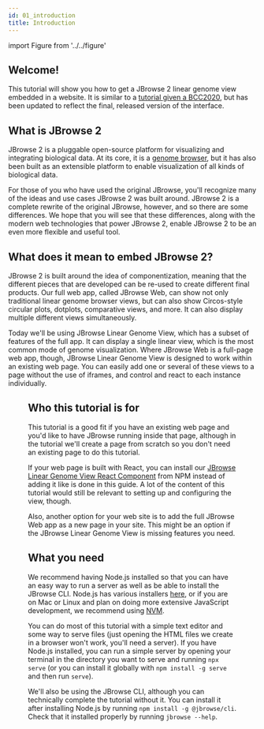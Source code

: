 ```yaml
---
id: 01_introduction
title: Introduction
---
```


import Figure from '../../figure'

## Welcome!

This tutorial will show you how to get a JBrowse 2 linear genome view embedded
in a website. It is similar to a
[tutorial given a BCC2020](/docs/archive/bcc2020_embedding/bcc2020_embedding_jbrowse_01_getting_started/),
but has been updated to reflect the final, released version of the interface.

## What is JBrowse 2

JBrowse 2 is a pluggable open-source platform for visualizing and integrating
biological data. At its core, it is a
[genome browser](https://en.wikipedia.org/wiki/Genome_browser), but it has also
been built as an extensible platform to enable visualization of all kinds of
biological data.

For those of you who have used the original JBrowse, you'll recognize many of
the ideas and use cases JBrowse 2 was built around. JBrowse 2 is a complete
rewrite of the original JBrowse, however, and so there are some differences. We
hope that you will see that these differences, along with the modern web
technologies that power JBrowse 2, enable JBrowse 2 to be an even more flexible
and useful tool.

## What does it mean to embed JBrowse 2?

JBrowse 2 is built around the idea of componentization, meaning that the
different pieces that are developed can be re-used to create different final
products. Our full web app, called JBrowse Web, can show not only traditional
linear genome browser views, but can also show Circos-style circular plots,
dotplots, comparative views, and more. It can also display multiple different
views simultaneously.

Today we'll be using JBrowse Linear Genome View, which has a subset of features
of the full app. It can display a single linear view, which is the most common
mode of genome visualization. Where JBrowse Web is a full-page web app, though,
JBrowse Linear Genome View is designed to work within an existing web page. You
can easily add one or several of these views to a page without the use of
iframes, and control and react to each instance individually.

<Figure caption="JBrowse Linear Genome View in a web page" src="/img/embed_linear_genome_view/final.png"/>

## Who this tutorial is for

This tutorial is a good fit if you have an existing web page and you'd like to
have JBrowse running inside that page, although in the tutorial we'll create a
page from scratch so you don't need an existing page to do this tutorial.

If your web page is built with React, you can install our
[JBrowse Linear Genome View React Component](https://www.npmjs.com/package/@jbrowse/react-linear-genome-view)
from NPM instead of adding it like is done in this guide. A lot of the content
of this tutorial would still be relevant to setting up and configuring the view,
though.

Also, another option for your web site is to add the full JBrowse Web app as a
new page in your site. This might be an option if the JBrowse Linear Genome View
is missing features you need.

## What you need

We recommend having Node.js installed so that you can have an easy way to run a
server as well as be able to install the JBrowse CLI. Node.js has various
installers [here](https://nodejs.org/en/download/), or if you are on Mac or
Linux and plan on doing more extensive JavaScript development, we recommend
using [NVM](https://github.com/nvm-sh/nvm).

You can do most of this tutorial with a simple text editor and some way to serve
files (just opening the HTML files we create in a browser won't work, you'll
need a server). If you have Node.js installed, you can run a simple server by
opening your terminal in the directory you want to serve and running `npx serve`
(or you can install it globally with `npm install -g serve` and then run
`serve`).

We'll also be using the JBrowse CLI, although you can technically complete the
tutorial without it. You can install it after installing Node.js by running
`npm install -g @jbrowse/cli`. Check that it installed properly by running
`jbrowse --help`.
